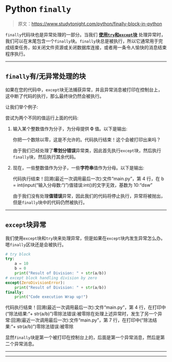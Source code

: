 # Python `finally`

> 原文：<https://www.studytonight.com/python/finally-block-in-python>

`finally`代码块也是异常处理的一部分。当我们 [**使用`try`和`except`块**](exception-handling-python) 处理异常时，我们可以在末尾包含一个`finally`块。`finally`块总是被执行，所以它通常用于完成结束任务，如关闭文件资源或关闭数据库连接，或者用一条令人愉快的消息结束程序执行。

* * *

## `finally`有/无异常处理的块

如果在您的代码中，`except`块无法捕获异常，并且异常消息被打印在控制台上，这中断了代码的执行，那么最终块仍然会被执行。

让我们举个例子:

尝试为两个不同的值运行上面的代码:

1.  输入某个整数值作为分子，为分母提供 **0** 值。以下是输出:

    你把一个数除以零，这是不允许的。代码执行结束！这个会被打印出来吗？

    由于我们已经处理了**零划分错误**异常类，因此首先执行`except`块，然后执行`finally`块，然后执行其余代码。

2.  现在，一些整数值作为分子，一些**字符串**值作为分母。以下是输出:

    代码执行结束！回溯(最近一次调用最后一次):文件“main.py”，第 4 行，在 <module>b = int(input(“输入分母数:“)”)值错误:int()的文字无效，基数为 10:“dsw”</module>

    由于我们没有处理**值错误**异常，因此我们的代码将停止执行，异常将被抛出，但是`finally`块中的代码仍然被执行。

* * *

## `except`块异常

我们使用`except`块和`try`块来处理异常，但是如果在`except`块内发生异常怎么办。嗯`finally`区块还是会被执行。

```py
# try block
try:
    a = 10
    b = 0
    print("Result of Division: " + str(a/b))
# except block handling division by zero
except(ZeroDivisionError):
    print("Result of Division: " + str(a/b))
finally:
    print("Code execution Wrap up!")
```

代码执行结束！回溯(最近一次调用最后一次):文件“main.py”，第 4 行，在<module>打印中(“除法结果:“+ str(a/b)”)零除法错误:被零除在处理上述异常时，发生了另一个异常:回溯(最近一次调用最后一次):文件“main.py”，第 7 行，在<module>打印中(“除法结果:“+ str(a/b)”)零除法错误:被零除</module></module>

显然`finally`块是第一个被打印在控制台上的，后面是第一个异常消息，然后是第二个异常消息。

* * *

* * *